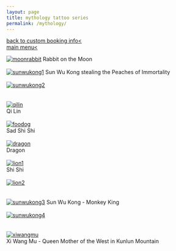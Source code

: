 ```yaml
---
layout: page
title: mythology tattoo series
permalink: /mythology/
---
```

<a href="/custom-booking">back to custom booking info< </a>  
<a href="/">main menu< </a>
<br>
  

[![moonrabbit](/images/tattoos/mythology/moonrabbit.jpg)](https://frogsfrogs.github.io/images/tattoos/mythology/moonrabbit.jpg)  Rabbit on the Moon 
<br>
<br> 
[![sunwukong1](/images/tattoos/mythology/sunwukong1.jpg)](https://frogsfrogs.github.io/images/tattoos/mythology/sunwukong1.jpg)  Sun Wu Kong stealing the Peaches of Immortality
<br>
<br>
[![sunwukong2](/images/tattoos/mythology/sunwukong2.jpg)](https://frogsfrogs.github.io/images/tattoos/mythology/sunwukong2.jpg)  
<br>
<br>
[![qilin](/images/tattoos/mythology/qilin.jpg)](https://frogsfrogs.github.io/images/tattoos/mythology/qilin.jpg)  
Qi Lin
<br>
<br>
[![foodog](/images/tattoos/mythology/foodog.jpg)](https://frogsfrogs.github.io/images/tattoos/mythology/foodog.jpg)  
Sad Shi Shi
<br>
<br>
[![dragon](/images/tattoos/mythology/dragon.jpg)](https://frogsfrogs.github.io/images/tattoos/mythology/dragon.jpg)  
Dragon
<br>
<br>
[![lion1](/images/tattoos/mythology/lion1.jpg)](https://frogsfrogs.github.io/images/tattoos/mythology/lion1.jpg)  
Shi Shi
<br>
<br>
[![lion2](/images/tattoos/mythology/lion2.jpg)](https://frogsfrogs.github.io/images/tattoos/mythology/lion2.jpg)  
<br>
<br>
[![sunwukong3](/images/tattoos/mythology/sunwukong3.jpg)](https://frogsfrogs.github.io/images/tattoos/mythology/sunwukong3.jpg)  Sun Wu Kong - Monkey King
<br>
<br>
[![sunwukong4](/images/tattoos/mythology/sunwukong4.PNG)](https://frogsfrogs.github.io/images/tattoos/mythology/sunwukong4.PNG)  
<br>
<br>
[![xiwangmu](/images/tattoos/mythology/xiwangmu.jpg)](https://frogsfrogs.github.io/images/tattoos/mythology/xiwangmu.jpg)  
Xi Wang Mu - Queen Mother of the West in Kunlun Mountain
<br>
<br>